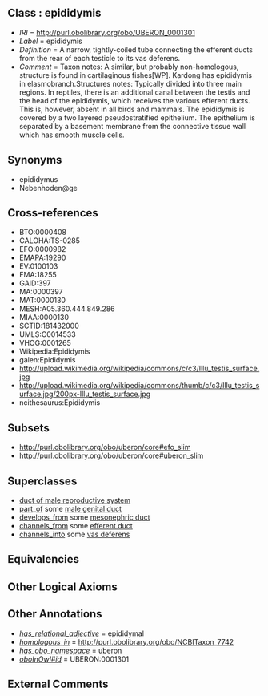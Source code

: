 
## Class : epididymis

 * *IRI* = http://purl.obolibrary.org/obo/UBERON_0001301
 * *Label* = epididymis
 * *Definition* = A narrow, tightly-coiled tube connecting the efferent ducts from the rear of each testicle to its vas deferens.
 * *Comment* = Taxon notes: A similar, but probably non-homologous, structure is found in cartilaginous fishes[WP]. Kardong has epididymis in elasmobranch.Structures notes: Typically divided into three main regions. In reptiles, there is an additional canal between the testis and the head of the epididymis, which receives the various efferent ducts. This is, however, absent in all birds and mammals. The epididymis is covered by a two layered pseudostratified epithelium. The epithelium is separated by a basement membrane from the connective tissue wall which has smooth muscle cells.

## Synonyms

 * epididymus
 * Nebenhoden@ge

## Cross-references

 * BTO:0000408
 * CALOHA:TS-0285
 * EFO:0000982
 * EMAPA:19290
 * EV:0100103
 * FMA:18255
 * GAID:397
 * MA:0000397
 * MAT:0000130
 * MESH:A05.360.444.849.286
 * MIAA:0000130
 * SCTID:181432000
 * UMLS:C0014533
 * VHOG:0001265
 * Wikipedia:Epididymis
 * galen:Epididymis
 * http://upload.wikimedia.org/wikipedia/commons/c/c3/Illu_testis_surface.jpg
 * http://upload.wikimedia.org/wikipedia/commons/thumb/c/c3/Illu_testis_surface.jpg/200px-Illu_testis_surface.jpg
 * ncithesaurus:Epididymis

## Subsets

 * http://purl.obolibrary.org/obo/uberon/core#efo_slim
 * http://purl.obolibrary.org/obo/uberon/core#uberon_slim

## Superclasses

 * [duct of male reproductive system](../../UBERON/04/UBERON_0005904.md)
 * [part_of](../../BFO/50/BFO_0000050.md) some [male genital duct](../../UBERON/47/UBERON_0006947.md)
 * [develops_from](../../RO/02/RO_0002202.md) some [mesonephric duct](../../UBERON/74/UBERON_0003074.md)
 * [channels_from](../../core#channels/om/core#channels_from.md) some [efferent duct](../../UBERON/46/UBERON_0006946.md)
 * [channels_into](../../core#channels/to/core#channels_into.md) some [vas deferens](../../UBERON/00/UBERON_0001000.md)

## Equivalencies


## Other Logical Axioms


## Other Annotations

 * *[has_relational_adjective](../../UBPROP/07/UBPROP_0000007.md)* = epididymal
 * *[homologous_in](../../core#homologous/in/core#homologous_in.md)* = http://purl.obolibrary.org/obo/NCBITaxon_7742
 * *[has_obo_namespace](../../ce/oboInOwl#hasOBONamespace.md)* = uberon
 * *[oboInOwl#id](../../id/oboInOwl#id.md)* = UBERON:0001301

## External Comments

